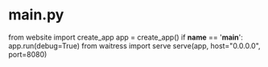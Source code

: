 # main.py
from website import create_app
app = create_app()
if __name__ == '__main__':
    app.run(debug=True)
    from waitress import serve 
    serve(app, host="0.0.0.0", port=8080)
    
